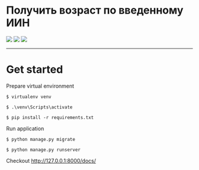 # Получить возраст по введенному ИИН

![](https://img.shields.io/badge/python-3.9-3174AC)
![](https://img.shields.io/badge/Django-v4.0.1-green)
![](https://img.shields.io/badge/DRF-v3.13.1-A30000)

___

# Get started

Prepare virtual environment

    $ virtualenv venv 

    $ .\venv\Scripts\activate

    $ pip install -r requirements.txt

Run application

    $ python manage.py migrate 

    $ python manage.py runserver

Checkout http://127.0.0.1:8000/docs/

